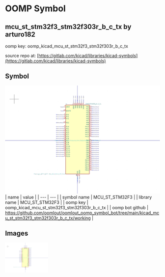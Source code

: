 # OOMP Symbol  
## mcu_st_stm32f3_stm32f303r_b_c_tx  by arturo182  
  
oomp key: oomp_kicad_mcu_st_stm32f3_stm32f303r_b_c_tx  
  
source repo at: [https://gitlab.com/kicad/libraries/kicad-symbols](https://gitlab.com/kicad/libraries/kicad-symbols)  
## Symbol  
  
[![working.png](working_600.png)](working.png)  
| name | value | 
| --- | --- | 
| symbol name | MCU_ST_STM32F3 | 
| library name | MCU_ST_STM32F3 | 
| oomp key | oomp_kicad_mcu_st_stm32f3_stm32f303r_b_c_tx | 
| oomp bot github | https://github.com/oomlout/oomlout_oomp_symbol_bot/tree/main/kicad_mcu_st_stm32f3_stm32f303r_b_c_tx/working | 
## Images  
  
[![working.png](working_140.png)](working.png)  
